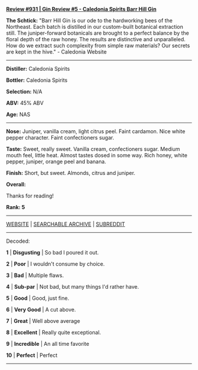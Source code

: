 
[**Review #931 | Gin Review #5 - Caledonia Spirits Barr Hill Gin**]( https://t8ke.review/review-931-caledonia-spirits-barr-hill-gin/)

**The Schtick:** "Barr Hill Gin is our ode to the hardworking bees of the Northeast. Each batch is distilled in our custom-built botanical extraction still. The juniper-forward botanicals are brought to a perfect balance by the floral depth of the raw honey. The results are distinctive and unparalleled. How do we extract such complexity from simple raw materials? Our secrets are kept in the hive." - Caledonia Website

-----

**Distiller:** Caledonia Spirits

**Bottler:** Caledonia Spirits

**Selection:** N/A

**ABV:**  45% ABV

**Age:** NAS 

-----

**Nose:**  Juniper, vanilla cream, light citrus peel. Faint cardamon. Nice white pepper character. Faint confectioners sugar.   

**Taste:** Sweet, really sweet. Vanilla cream, confectioners sugar. Medium mouth feel, little heat. Almost tastes dosed in some way. Rich honey, white pepper, juniper, orange peel and banana.

**Finish:** Short, but sweet. Almonds, citrus and juniper. 

**Overall:** 

Thanks for reading!

**Rank: 5**



-----

[WEBSITE](https://t8ke.review) | [SEARCHABLE ARCHIVE](https://t8ke.review/review-archive/) | [SUBREDDIT](https://reddit.com/r/t8kereviews)

-----

Decoded:

**1** | **Disgusting** | So bad I poured it out.

**2** | **Poor** | I wouldn't consume by choice.

**3** | **Bad** | Multiple flaws.

**4** | **Sub-par** | Not bad, but many things I'd rather have.

**5** | **Good** | Good, just fine.

**6** | **Very Good** | A cut above.

**7** | **Great** | Well above average

**8** | **Excellent** | Really quite exceptional.

**9** | **Incredible** | An all time favorite

**10** | **Perfect** | Perfect

----


